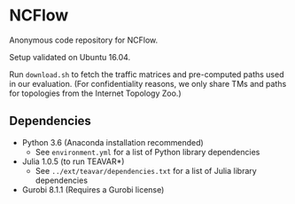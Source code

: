 # NCFlow

Anonymous code repository for NCFlow.

Setup validated on Ubuntu 16.04.

Run `download.sh` to fetch the traffic matrices and pre-computed paths used in
our evaluation. (For confidentiality reasons, we only share TMs and paths for
topologies from the Internet Topology Zoo.)

## Dependencies
- Python 3.6 (Anaconda installation recommended)
  - See `environment.yml` for a list of Python library dependencies
- Julia 1.0.5 (to run TEAVAR\*)
  - See `../ext/teavar/dependencies.txt` for a list of Julia library dependencies
- Gurobi 8.1.1 (Requires a Gurobi license)

